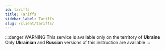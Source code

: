 ```yaml
---
id: tariffs
title: Tariffs
sidebar_label: Tariffs
slug: /client/tariffs/
---
```


:::danger WARNING
This service is available only on the territory of **Ukraine** <br/>
Only **Ukrainian** and **Russian** versions of this instruction are available
:::
